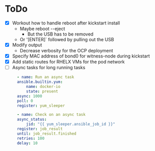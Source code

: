 # ToDo
- [X] Workout how to handle reboot after kickstart install
    - Maybe reboot --eject
        - But the USB has to be removed
    - Or '[ENTER]` followed by pulling out the USB
- [X] Modify output
    - Decrease verbosity for the OCP deployment
- [X] Specify MAC address of bond0 for witness-node during kickstart
- [X] Add static routes for RHELX VMs for the pod network
- [ ] Async tasks for long running tasks
  ```yaml
    - name: Run an async task
    ansible.builtin.yum:
        name: docker-io
        state: present
    async: 1000
    poll: 0
    register: yum_sleeper

    - name: Check on an async task
    async_status:
        jid: "{{ yum_sleeper.ansible_job_id }}"
    register: job_result
    until: job_result.finished
    retries: 100
    delay: 10
  ```